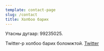 ```yaml
---
template: contact-page
slug: /contact
title: Холбоо барих
---
```

Утасны дугаар: 99235025.

Twitter-р холбоо барих боломжтой. [Twitter](https://twitter.com/stackrole)